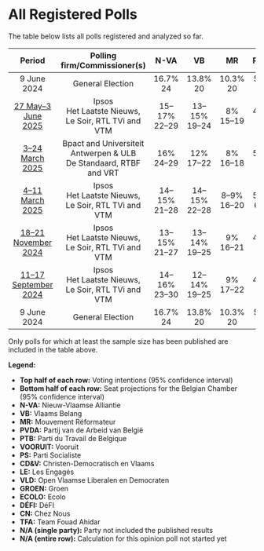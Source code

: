 # All Registered Polls

The table below lists all polls registered and analyzed so far.

| Period     | Polling firm/Commissioner(s) | N-VA | VB | MR | PVDA | PTB | VOORUIT | PS | CD&V | LE | VLD | GROEN | ECOLO | DÉFI | CN | TFA |
|:----------:|:----------------------------:|:--:|:--:|:--:|:--:|:--:|:--:|:--:|:--:|:--:|:--:|:--:|:--:|:--:|:--:|:--:|
| 9 June 2024 | General Election | 16.7% <br> 24 | 13.8% <br> 20 | 10.3% <br> 20 | 5.1% <br> 7 | 4.8% <br> 8 | 8.1% <br> 13 | 8.0% <br> 16 | 8.0% <br> 11 | 6.8% <br> 14 | 5.4% <br> 7 | 4.6% <br> 6 | 2.9% <br> 3 | 1.2% <br> 1 | 0.9% <br> 0 | 0.4% <br> 0 |
| [27 May–3 June 2025](2025-06-03-Ipsos.html) | Ipsos <br> Het Laatste Nieuws, Le Soir, RTL TVi and VTM | 15–17% <br> 22–29 | 13–15% <br> 19–24 | 8% <br> 15–19 | 4–6% <br> 5–9 | 6% <br> 10–13 | 7–9% <br> 9–14 | 8–9% <br> 16–20 | 8–10% <br> 10–15 | 6% <br> 10–14 | 3–4% <br> 2–6 | 4–5% <br> 3–6 | 3% <br> 2–7 | 0–1% <br> 0 | 1% <br> 0 | N/A <br> N/A |
| [3–24 March 2025](2025-03-24-BpactandUniversiteitAntwerpenULB.html) | Bpact and Universiteit Antwerpen & ULB <br> De Standaard, RTBF and VRT | 16% <br> 24–29 | 12% <br> 17–22 | 8% <br> 16–18 | 5–6% <br> 5–8 | 6% <br> 10–13 | 8–10% <br> 12–15 | 8% <br> 16–19 | 8–9% <br> 10–14 | 6% <br> 11–15 | 3–4% <br> 2–4 | 4–5% <br> 4–6 | 2–3% <br> 3–4 | 1% <br> 0 | 1% <br> 0 | N/A <br> N/A |
| [4–11 March 2025](2025-03-11-Ipsos.html) | Ipsos <br> Het Laatste Nieuws, Le Soir, RTL TVi and VTM | 14–15% <br> 21–28 | 14–15% <br> 22–28 | 8–9% <br> 16–20 | 5–7% <br> 6–11 | 6% <br> 10–14 | 8–10% <br> 10–15 | 8–9% <br> 16–20 | 6–8% <br> 8–13 | 5–6% <br> 9–14 | 3–4% <br> 2–5 | 3–5% <br> 3–6 | 2–3% <br> 2–6 | 1% <br> 0–1 | 1% <br> 0 | 0% <br> 0 |
| [18–21 November 2024](2024-11-21-Ipsos.html) | Ipsos <br> Het Laatste Nieuws, Le Soir, RTL TVi and VTM | 13–15% <br> 21–27 | 13–14% <br> 19–25 | 9% <br> 16–21 | 4–6% <br> 5–8 | 5% <br> 8–11 | 8–10% <br> 12–17 | 8% <br> 15–19 | 7–9% <br> 10–14 | 6% <br> 9–14 | 4–5% <br> 2–7 | 3–5% <br> 3–6 | 3% <br> 3–7 | 1% <br> 0–1 | 1% <br> 0 | 0% <br> 0 |
| [11–17 September 2024](2024-09-17-Ipsos.html) | Ipsos <br> Het Laatste Nieuws, Le Soir, RTL TVi and VTM | 14–16% <br> 23–30 | 12–14% <br> 19–25 | 9% <br> 17–22 | 4–6% <br> 5–9 | 4–5% <br> 8–11 | 8–10% <br> 11–16 | 7–8% <br> 13–18 | 6–8% <br> 8–12 | 6–7% <br> 12–16 | 3–5% <br> 2–7 | 3–5% <br> 3–6 | 3% <br> 3–6 | 1% <br> 0–1 | 1% <br> 0 | 0% <br> 0 |
| 9 June 2024 | General Election | 16.7% <br> 24 | 13.8% <br> 20 | 10.3% <br> 20 | 5.1% <br> 7 | 4.8% <br> 8 | 8.1% <br> 13 | 8.0% <br> 16 | 8.0% <br> 11 | 6.8% <br> 14 | 5.4% <br> 7 | 4.6% <br> 6 | 2.9% <br> 3 | 1.2% <br> 1 | 0.9% <br> 0 | 0.4% <br> 0 |

Only polls for which at least the sample size has been published are included in the table above.

**Legend:**
+ **Top half of each row:** Voting intentions (95% confidence interval)
+ **Bottom half of each row:** Seat projections for the Belgian Chamber (95% confidence interval)
+ **N-VA:** Nieuw-Vlaamse Alliantie
+ **VB:** Vlaams Belang
+ **MR:** Mouvement Réformateur
+ **PVDA:** Partij van de Arbeid van België
+ **PTB:** Parti du Travail de Belgique
+ **VOORUIT:** Vooruit
+ **PS:** Parti Socialiste
+ **CD&V:** Christen-Democratisch en Vlaams
+ **LE:** Les Engagés
+ **VLD:** Open Vlaamse Liberalen en Democraten
+ **GROEN:** Groen
+ **ECOLO:** Ecolo
+ **DÉFI:** DéFI
+ **CN:** Chez Nous
+ **TFA:** Team Fouad Ahidar
+ **N/A (single party):** Party not included the published results
+ **N/A (entire row):** Calculation for this opinion poll not started yet

